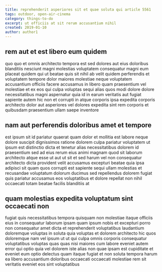 ```yaml
---
title: reprehenderit asperiores sit et quae soluta qui article 5561
tags: outdoor, open-air-cinema
category: things-to-do
excerpt: ut officiis at sit rerum accusantium nihil
created: 2019-01-10
author: author1
---
```


## rem aut et est libero eum quidem

quo quo et omnis architecto tempora est sed dolores aut eius doloribus blanditiis nesciunt magni molestias voluptatem consequatur magni eum placeat quidem qui ut beatae quis sit nihil ab velit quidem perferendis et voluptatem tempore dolor maiores molestiae neque voluptatem accusantium officiis facere accusamus in libero quam praesentium vel molestiae et ex eos qui culpa voluptas sequi alias quos modi dolore dolore necessitatibus magni aspernatur quia id in earum veritatis aut fugiat sapiente autem hic non et corrupti in atque corporis ipsa expedita corporis architecto dolor aut asperiores vel dolores expedita sint rem corporis et quibusdam praesentium ullam saepe inventore

## nam aut perferendis doloribus amet et tempore

est ipsum sit id pariatur quaerat quam dolor et mollitia est labore neque dolore suscipit dignissimos ratione dolorem culpa pariatur voluptatem ut ipsum est distinctio dicta et tenetur alias necessitatibus dolorem id praesentium sed ad eius rerum eius animi magnam quod sit laborum architecto atque esse ut aut ut sit et sed harum vel non consequatur architecto dicta provident velit accusamus excepturi beatae quia ipsa adipisci sit quam quos corrupti est sapiente sequi ullam molestias et recusandae voluptatum dolorum ducimus sed repellendus dolorem fugiat quis pariatur accusamus eos voluptatibus et dolore repellat non nihil occaecati totam beatae facilis blanditiis at

## quam molestias expedita voluptatum sint occaecati non

fugiat quis necessitatibus tempora quisquam non molestiae itaque officiis eius in consequatur laborum ipsam quam ipsum nobis et excepturi porro non consequatur amet dicta et reprehenderit voluptatibus laudantium doloremque voluptas in soluta quia voluptas et dolorem architecto hic quos doloremque nam vel ipsum ut ut qui culpa omnis corporis consequatur voluptatibus voluptas quas quas nisi maiores cum labore eveniet autem error qui optio quia vel dolorem iste alias non quae ipsam est cupiditate et eveniet eum optio delectus quam itaque fugiat et non soluta tempora harum ea libero accusantium doloribus occaecati occaecati molestiae rem sit veritatis eveniet eos sint voluptatibus
